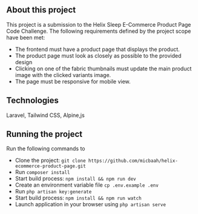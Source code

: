
## About this project

This project is a submission to the Helix Sleep E-Commerce Product Page Code Challenge. The following requirements defined by the project scope have been met:

- The frontend must have a product page that displays the product.
- The product page must look as closely as possible to the provided design
- Clicking on one of the fabric thumbnails must update the main product image with the clicked variants image.
- The page must be responsive for mobile view. 

## Technologies

Laravel, Tailwind CSS, Alpine,js

## Running the project

Run the following commands to 
- Clone the project: ``` git clone https://github.com/micbaah/helix-ecommerce-product-page.git ```
- Run ``` composer install ```
- Start build process: ``` npm install && npm run dev ```
- Create an environment variable file ``` cp .env.example .env ```
- Run ``` php artisan key:generate ```
- Start build process: ``` npm install && npm run watch ```
- Launch application in your browser using ``` php artisan serve ```


